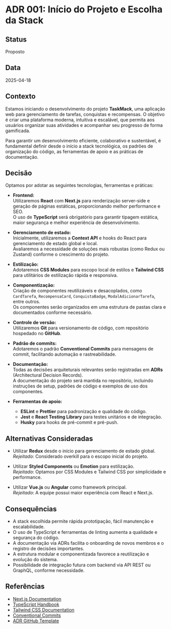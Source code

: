 # ADR 001: Início do Projeto e Escolha da Stack

## Status

Proposto

## Data

2025-04-18

## Contexto

Estamos iniciando o desenvolvimento do projeto **TaskMack**, uma aplicação web para gerenciamento de tarefas, conquistas e recompensas. O objetivo é criar uma plataforma moderna, intuitiva e escalável, que permita aos usuários organizar suas atividades e acompanhar seu progresso de forma gamificada.

Para garantir um desenvolvimento eficiente, colaborativo e sustentável, é fundamental definir desde o início a stack tecnológica, os padrões de organização do código, as ferramentas de apoio e as práticas de documentação.

## Decisão

Optamos por adotar as seguintes tecnologias, ferramentas e práticas:

- **Frontend:**  
  Utilizaremos **React** com **Next.js** para renderização server-side e geração de páginas estáticas, proporcionando melhor performance e SEO.  
  O uso de **TypeScript** será obrigatório para garantir tipagem estática, maior segurança e melhor experiência de desenvolvimento.

- **Gerenciamento de estado:**  
  Inicialmente, utilizaremos a **Context API** e hooks do React para gerenciamento de estado global e local.  
  Avaliaremos a necessidade de soluções mais robustas (como Redux ou Zustand) conforme o crescimento do projeto.

- **Estilização:**  
  Adotaremos **CSS Modules** para escopo local de estilos e **Tailwind CSS** para utilitários de estilização rápida e responsiva.

- **Componentização:**  
  Criação de componentes reutilizáveis e desacoplados, como `CardTarefa`, `RecompensaCard`, `ConquistaBadge`, `ModalAdicionarTarefa`, entre outros.  
  Os componentes serão organizados em uma estrutura de pastas clara e documentados conforme necessário.

- **Controle de versão:**  
  Utilizaremos **Git** para versionamento de código, com repositório hospedado no **GitHub**.

- **Padrão de commits:**  
  Adotaremos o padrão **Conventional Commits** para mensagens de commit, facilitando automação e rastreabilidade.

- **Documentação:**  
  Todas as decisões arquiteturais relevantes serão registradas em **ADRs** (Architectural Decision Records).  
  A documentação do projeto será mantida no repositório, incluindo instruções de setup, padrões de código e exemplos de uso dos componentes.

- **Ferramentas de apoio:**  
  - **ESLint** e **Prettier** para padronização e qualidade do código.
  - **Jest** e **React Testing Library** para testes unitários e de integração.
  - **Husky** para hooks de pré-commit e pré-push.

## Alternativas Consideradas

- Utilizar **Redux** desde o início para gerenciamento de estado global.  
  *Rejeitado*: Considerado overkill para o escopo inicial do projeto.

- Utilizar **Styled Components** ou **Emotion** para estilização.  
  *Rejeitado*: Optamos por CSS Modules e Tailwind CSS por simplicidade e performance.

- Utilizar **Vue.js** ou **Angular** como framework principal.  
  *Rejeitado*: A equipe possui maior experiência com React e Next.js.

## Consequências

- A stack escolhida permite rápida prototipação, fácil manutenção e escalabilidade.
- O uso de TypeScript e ferramentas de linting aumenta a qualidade e segurança do código.
- A documentação via ADRs facilita o onboarding de novos membros e o registro de decisões importantes.
- A estrutura modular e componentizada favorece a reutilização e evolução do sistema.
- Possibilidade de integração futura com backend via API REST ou GraphQL, conforme necessidade.

## Referências

- [Next.js Documentation](https://nextjs.org/docs)
- [TypeScript Handbook](https://www.typescriptlang.org/docs/)
- [Tailwind CSS Documentation](https://tailwindcss.com/docs)
- [Conventional Commits](https://www.conventionalcommits.org/en/v1.0.0/)
- [ADR GitHub Template](https://github.com/joelparkerhenderson/architecture_decision_record)